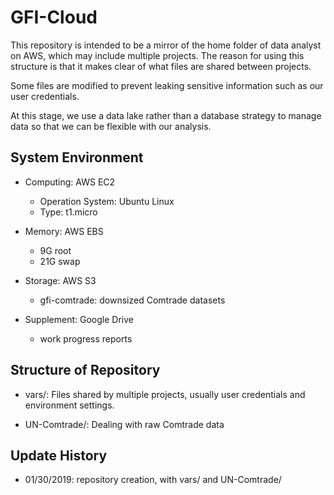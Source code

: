 # GFI-Cloud

This repository is intended to be a mirror of the home folder of data analyst on AWS, which may include multiple projects. The reason for using this structure is that it makes clear of what files are shared between projects.

Some files are modified to prevent leaking sensitive information such as our user credentials.

At this stage, we use a data lake rather than a database strategy to manage data so that we can be flexible with our analysis.

## System Environment

* Computing: AWS EC2
  * Operation System: Ubuntu Linux
  * Type: t1.micro

* Memory: AWS EBS
  * 9G root
  * 21G swap

* Storage: AWS S3
  * gfi-comtrade: downsized Comtrade datasets

* Supplement: Google Drive
  * work progress reports

## Structure of Repository

* vars/: Files shared by multiple projects, usually user credentials and environment settings.

* UN-Comtrade/: Dealing with raw Comtrade data

## Update History

* 01/30/2019: repository creation, with vars/ and UN-Comtrade/
